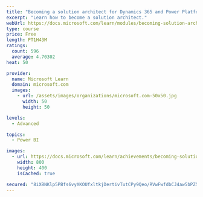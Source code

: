 ```yaml
---
title: "Becoming a solution architect for Dynamics 365 and Power Platform"
excerpt: "Learn how to become a solution architect."
webUrl: https://docs.microsoft.com/learn/modules/becoming-solution-architect/
type: course
price: Free
length: PT1H43M
ratings:
  count: 596
  average: 4.70302
heat: 50

provider:
  name: Microsoft Learn
  domain: microsoft.com
  images:
    - url: /assets/images/organizations/microsoft.com-50x50.jpg
      width: 50
      height: 50

levels:
  - Advanced

topics:
  - Power BI

images:
  - url: https://docs.microsoft.com/learn/achievements/becoming-solution-architect-social.png
    width: 800
    height: 400
    isCached: true

secured: "8iXBNKlp5PBfs6vyXKOUfxltkjDertivTutCPy9Qeo/RVwFwfdbCJ4aw5bPZ5Leggalad0qxpBB/h870AABIpC1BxEobxnjDGiAnMhgJo2BSEcSEIl2KAt+whgHZyd6UvzD8onQXv23pA9qfRK2MKiZ/gXU0dhIs+Mf3m5wrDDWVuNpELiCBVI9/FCAsePN5wFOKLltH4/dEtGeaYM8r8mfXsIEGgccd2sLI8q7vQJ5jg7rNlIkoOaNgAnQV0a95RA3IL0B9Qtjc8mfIQUEL2PiQ1sh0tqa53DIHIPrF7kXsxMUh82JxMUFw7roPBgd7Tr1ea3H7n85j/dXvDx3ZyRforVxUi7Ik3hRaj4k7PtqmFtk2c3BJmVLlDa9VD3Et3DIugU6ah1ANuSv0OpMpgp2aqgzGBlr0KRGyzqUuJxA=;ynUVsgA+ZMSiT0/KeGsiHw=="
---
```


